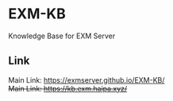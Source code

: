 # EXM-KB
Knowledge Base for EXM Server

## Link
Main Link: <https://exmserver.github.io/EXM-KB/>  
~~Main Link: <https://kb.exm.haipa.xyz/>~~  
